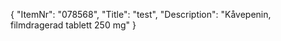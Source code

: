 {
  "ItemNr": "078568",
  "Title": "test",
  "Description": "Kåvepenin, filmdragerad tablett 250 mg"
}